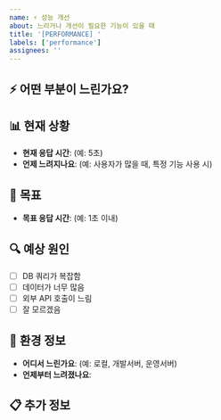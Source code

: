 ```yaml
---
name: ⚡ 성능 개선
about: 느리거나 개선이 필요한 기능이 있을 때
title: '[PERFORMANCE] '
labels: ['performance']
assignees: ''
---
```


## ⚡ 어떤 부분이 느린가요?
<!-- 어떤 기능이나 API가 느린지 설명해주세요 -->


## 📊 현재 상황
<!-- 지금 어느 정도 느린지 설명해주세요 -->
- **현재 응답 시간**: (예: 5초)
- **언제 느려지나요**: (예: 사용자가 많을 때, 특정 기능 사용 시)

## 🎯 목표
<!-- 얼마나 빨라졌으면 좋겠는지 적어주세요 -->
- **목표 응답 시간**: (예: 1초 이내)

## 🔍 예상 원인
<!-- 왜 느린 것 같은지 추측해보세요 -->
- [ ] DB 쿼리가 복잡함
- [ ] 데이터가 너무 많음
- [ ] 외부 API 호출이 느림
- [ ] 잘 모르겠음

## 📱 환경 정보
- **어디서 느린가요**: (예: 로컬, 개발서버, 운영서버)
- **언제부터 느려졌나요**: 

## 📋 추가 정보
<!-- 기타 도움이 될 만한 정보가 있다면 적어주세요 -->

 